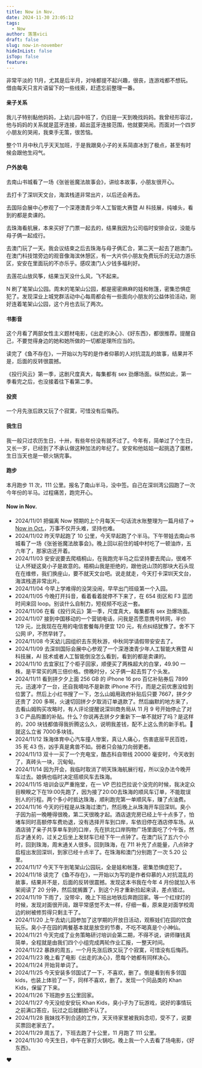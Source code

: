```yaml
---
title: Now in Nov.
date: 2024-11-30 23:05:12
tags:
  - Now
author: 落落vici
draft: false
slug: now-in-november
hideInList: false
isTop: false
feature:
---
```

非常平淡的 11月，尤其是后半月，对啥都提不起兴趣，很丧，连游戏都不想玩。借由每天只言片语留下的一些线索，赶遗忘前整理一番。

#### 亲子关系
我儿子特别黏他妈妈，上幼儿园中班了，仍旧是一天到晚找妈妈。我曾经形容过，他与妈妈的关系就是蓝牙连接，超出蓝牙连接范围，他就要哭闹。而面对一个四岁小朋友的哭闹，我束手无策，很苦恼。

整个11 月中秋几乎天天加班，于是我跟臭小子的关系简直冰到了极点，甚至有时候会跟他生闷气。

#### 户外放电
去南山书城看了一场《张爸爸魔法故事会》，讲绘本故事，小朋友很开心。

去打卡了深圳天文台，海滨栈道非常出片，以后还会再去。

去国际会展中心参观了一个深港澳青少年人工智能大赛暨 AI 科技展，纯噱头，看到的都是卖课的。

去珠海看航展，本来买好了门票一起去的，结果我因为公司临时安排会议，没能与母子俩一起成行。

去澳门玩了一天。我会议结束之后去珠海与母子俩汇合，第二天一起去了趟澳门。在澳门科技馆旁边的观音像海滨休憩区，有一大片供小朋友免费玩乐的无动力游乐区，安安在里面玩的不亦乐乎。感叹澳门人少钱多福利好。

去莲花山放风筝，结果当天没什么风，飞不起来。

N 刷了笔架山公园。周末的笔架山公园，都是密密麻麻的娃和帐篷，密集恐惧症犯了。发现深业上城党群活动中心每周都会有一些面向小朋友的公益体验活动，刚好连着笔架山公园，这个月也去玩了两次。

#### 书影音
这个月看了两部女性主义题材电影，《出走的决心》、《好东西》，都很推荐。提醒自己，不要觉得身边的她和她所做的一切都是理所应当的。

读完了《鱼不存在》，一开始以为写的是作者仰慕的人对抗混乱的故事，结果并不是，后面的反转很震撼。

《投行风云》第一季，这剧尺度真大，每集都有 sex 劲爆场面。纵然如此，第一季看完之后，也没接着往下看第二季。

#### 投资
一个月先涨后跌又玩了个寂寞，可惜没有后悔药。

#### 我生日
我一般只过农历生日，十卅，有些年份没有就不过了。今年有，简单过了个生日，又长一岁，已经到了不承认做这种加法的年纪了。安安和他姑姑一起挑选了蛋糕，生日当天也是一顿火锅完事。

#### 跑步
本月跑步 11 次，111 公里。报名了南山半马，没中签。自己在深圳湾公园跑了一次今年份的半马。过程痛苦，跑完开心。

#### Now in Nov.
- 2024/11/01 把偏离 Now 预期的上个月每天一句话流水账整理为一篇月结了→ [Now in Oct.](https://hux.ink/posts/now-in-october/)，万事不仅开头难，坚持也难。
- 2024/11/02 昨天早起跑了 10 公里，今天早起跑了个半马。下午带娃去南山书城看了一场《张爸爸魔法故事会》。晚上回以前住的城中村吃了一顿油炸，五六年了，那家店还开着。
- 2024/11/03 安安说要去爬梧桐山，在我跑完半马之后坚持要去爬山，很难不让人怀疑这臭小子是故意的。梧桐山我是拒绝的，跟他说山顶的那块大石头现在在维修，我们换座山，要不就天文台吧。说走就走，今天打卡深圳天文台，海滨栈道非常出片。
- 2024/11/04 今早上学难得的没哭没闹，早早出门班级第一个入园。
- 2024/11/05 今晚打开抖音，看着看着就停不下来了，在 654 街区和 F3 蓝团时间来回 loop。别谈什么自制力，短视频不吃这一套。
- 2024/11/06 在看《投行风云》第一季，尺度真大，每集都有 sex 劲爆场面。
- 2024/11/07 接到中国移动的一个营销电话，问我是否愿意携号转网，半价 129 元，比我现在在用的电信套餐每月便宜 120 元，有点纠结犹豫了。舍不下公网 IP，不然早转了。
- 2024/11/08 今天幼儿园组织去东莞秋游，中秋同学请假带安安去了。
- 2024/11/09 去深圳国际会展中心参观了一个深港澳青少年人工智能大赛暨 AI 科技展，AI 技术或者人工智能倒没怎么看到，看到的都是卖课的。
- 2024/11/10 去宜家扛了个柜子回家，顺便买了两株超大的白掌，49.90 一株，是平常买的两三倍价格。傍晚时分，父子俩一起去剪了个头发。
- 2024/11/11 看到拼夕夕上面 256 GB 的 iPhone 16 pro 百亿补贴券后 7899 元，迅速冲了一台，还自我嘀咕不是新款 iPhone 不行，而是之前优惠没给到位罢了。然后上小红书搜了一下，怎么山姆用政府补贴后只要 7667，拼夕夕还贵了 200 多啊，火速切回拼夕夕取消订单退款了。然后幽默的地方来了，去看山姆购买攻略时，有人评论提醒说深圳商务局从 11 月 9 号开始停止了对 3 C 产品购置的补贴。什么？你说再去拼夕夕重新下一单不就好了吗？是这样的，200 块钱都值得我折腾这么久，说明我差钱，配不上这么贵的新手机。🤭就这么立省 7000多块钱。
- 2024/11/12 珠海体育中心汽车撞人惨案，真让人痛心，伤害底层平民百姓，35 死 43 伤，凶手真是禽兽不如。弱者只会抽刀向弱更者。
- 2024/11/13 双十一买了一个充电宝，酷态科自带线 20000 毫安时，今天收到了，真砖头一块，沉甸甸。
- 2024/11/14 因为开会，我临时取消了明天珠海航展行程，所以没办法今晚开车过去。娘俩也临时决定搭顺风车去珠海。
- 2024/11/15 培训会议严重拖堂，在一 VP 巴拉巴拉说个没完的时候，我决定众目睽睽之下在19:00先跑了，因为接了20:00去珠海的顺风车订单，不能耽误别人的行程。两个多小时抵达珠海，顺利跑完第一单顺风车，赚了点油费。
- 2024/11/16 今天的行程是从珠海过澳门，然后晚上从珠海开车回深圳。臭小子因为前一晚睡得很晚，第二天很晚才起。酒店退完房已经上午十点多了，怕堵车同时高额停车费劝退，没有选择开车到口岸，车依旧停在酒店停车场。从酒店骑了亲子共享单车到的口岸，先在拱北口岸购物广场里面吃了个午饭，然后才通关的，过关之后坐上发财车已经下午一点钟了。在澳门玩了五六个小时，回到珠海，周末通关人很多。回到珠海，在 711 补充了点能量，八点钟才启程出发回深圳，到家已经十点半了。在珠海和澳门分别跑了一次 5.20 公里。
- 2024/11/17 今天下午到笔架山公园玩，全是娃和帐篷，密集恐惧症犯了。
- 2024/11/18 读完了《鱼不存在》，一开始以为写的是作者仰慕的人对抗混乱的故事，结果并不是，后面的反转很震撼。发现这本书我在今年 4 月份就加入书架阅读了 20 分钟，然后就搁置了，到这个月才重新捡起来读，差点错过。
- 2024/11/19 下雨了，没带伞，晚上下班出地铁后奔跑回家。等一个红绿灯的时候，发现对面很开阔，跟平常感觉不太一样，仔细一看，原来是对面学校周边的树被修剪得只剩主干了。
- 2024/11/20 上午去幼儿园参加了这学期的开放日活动，观察娃们在园的饮食玩乐。臭小子在园的两餐基本就是放空的节奏，不吃不喝真是个小神仙。
- 2024/11/21 今天完成了业务策略研讨培训会第二期，不得不说，讲师赚钱真简单，全程就是由我们四个小组完成两轮作业汇报，一整天时间。
- 2024/11/22 暴跌的周五，一个月先涨后跌又玩了个寂寞，可惜没有后悔药。
- 2024/11/23 晚上看了电影《出走的决心》，愿每个她都有同样决心。
- 2024/11/24 开始背单词了。 
- 2024/11/25 今天安装多邻国试了一下，不喜欢，删了。倒是看到有多邻国 kids，也装上体验了一下，同样不喜欢，删了。发现一个同品类的 Khan Kids，保留了下来。
- 2024/11/26 下班跑步五公里回家。 
- 2024/11/27 今天没给安安玩 Khan Kids，臭小子为了玩游戏，说好的事情玩之前满口答应，玩过之后就翻脸不认了。 
- 2024/11/28 我妹找不到合适的工作，天天待家里被我妈念叨，受不了，说要买票回老家去了。 
- 2024/11/29 周五了，下班去跑了十公里，11 月跑了 111 公里。
- 2024/11/30 今天生日，中午在家打火锅吃。晚上我一个人去看了场电影，《好东西》。

❤
